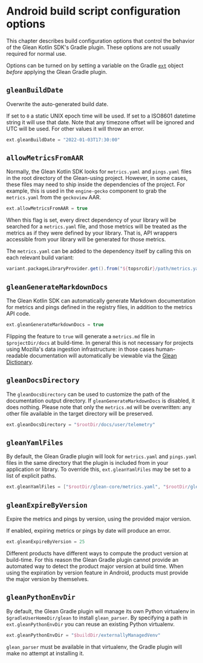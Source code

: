 # Android build script configuration options

This chapter describes build configuration options that control the behavior of the Glean Kotlin SDK's Gradle plugin.
These options are not usually required for normal use.

Options can be turned on by setting a variable on the Gradle [`ext`](https://docs.gradle.org/current/dsl/org.gradle.api.plugins.ExtraPropertiesExtension.html) object *before* applying the Glean Gradle plugin.

## `gleanBuildDate`

Overwrite the auto-generated build date.

If set to `0` a static UNIX epoch time will be used.
If set to a ISO8601 datetime string it will use that date.
Note that any timezone offset will be ignored and UTC will be used.
For other values it will throw an error.

```groovy
ext.gleanBuildDate = "2022-01-03T17:30:00"
```

## `allowMetricsFromAAR`

Normally, the Glean Kotlin SDK looks for `metrics.yaml` and `pings.yaml` files in the root directory of the Glean-using project.
However, in some cases, these files may need to ship inside the dependencies of the project.
For example, this is used in the `engine-gecko` component to grab the `metrics.yaml` from the `geckoview` AAR.

```groovy
ext.allowMetricsFromAAR = true
```

When this flag is set, every direct dependency of your library will be searched for a `metrics.yaml` file, and those metrics will be treated as the metrics as if they were defined by your library.
That is, API wrappers accessible from your library will be generated for those metrics.

The `metrics.yaml` can be added to the dependency itself by calling this on each relevant build variant:

```groovy
variant.packageLibraryProvider.get().from("${topsrcdir}/path/metrics.yaml")
```

## `gleanGenerateMarkdownDocs`


The Glean Kotlin SDK can automatically generate Markdown documentation for metrics and pings defined in the registry files, in addition to the metrics API code.

```groovy
ext.gleanGenerateMarkdownDocs = true
```

Flipping the feature to `true` will generate a `metrics.md` file in `$projectDir/docs` at build-time. In general this is not necessary for projects using Mozilla's data ingestion infrastructure: in those cases human-readable documentation will automatically be viewable via the [Glean Dictionary](https://dictionary.telemetry.mozilla.org).

## `gleanDocsDirectory`

The `gleanDocsDirectory` can be used to customize the path of the documentation output directory.
If `gleanGenerateMarkdownDocs` is disabled, it does nothing.
Please note that only the `metrics.md` will be overwritten: any other file available in the target directory will be preserved.

```groovy
ext.gleanDocsDirectory = "$rootDir/docs/user/telemetry"
```

## `gleanYamlFiles`

By default, the Glean Gradle plugin will look for `metrics.yaml` and `pings.yaml` files in the same directory that the plugin is included from in your application or library.
To override this, `ext.gleanYamlFiles` may be set to a list of explicit paths.

```groovy
ext.gleanYamlFiles = ["$rootDir/glean-core/metrics.yaml", "$rootDir/glean-core/pings.yaml"]
```

## `gleanExpireByVersion`

Expire the metrics and pings by version, using the provided major version.

If enabled, expiring metrics or pings by date will produce an error.

```groovy
ext.gleanExpireByVersion = 25
```

Different products have different ways to compute the product version at build-time.
For this reason the Glean Gradle plugin cannot provide an automated way to detect the product major version at build time.
When using the expiration by version feature in Android, products must provide the major version by themselves.

## `gleanPythonEnvDir`

By default, the Glean Gradle plugin will manage its own Python virtualenv in `$gradleUserHomeDir/glean` to install `glean_parser`. By specifying a path in `ext.gleanPythonEnvDir` you can reuse an existing Python virtualenv.

```groovy
ext.gleanPythonEnvDir = "$buildDir/externallyManagedVenv"
```

`glean_parser` must be available in that virtualenv, the Gradle plugin will make no attempt at installing it.
